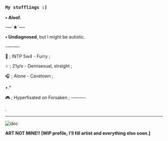 ### ```My stufflings :]```

  **• Aloof.**
  
  -—´★`—-
  
  **• Undiagnosed**, but I might be autistic.

-—-—-

🪻 ; INTP 5w4 - Furry ; 

♀️ ; 21y/o - Demisexual, straight ; 

🎧 ; Alone - Cavetown ; 

•.°

🎮 ; Hyperfixated on Forsaken ; 
-—-—-
 
 .  

 ----------------------------------

![doc](https://github.com/user-attachments/assets/af08dbd3-6a8f-4e54-8db3-3686fd4aa71f)

**ART NOT MINE!! \[WIP profile, I'll fill artist and everything else soon.\]**

